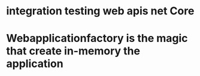 # integration testing web apis net Core
# Webapplicationfactory is the magic that create in-memory the application
